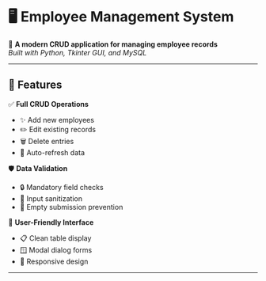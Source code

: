 # 🖥️ Employee Management System  

🌟 **A modern CRUD application for managing employee records**  
*Built with Python, Tkinter GUI, and MySQL*  

---

## 🚀 Features  
✅ **Full CRUD Operations**  
- ✨ Add new employees  
- ✏️ Edit existing records  
- 🗑️ Delete entries  
- 🔄 Auto-refresh data  

🛡️ **Data Validation**  
- 🔒 Mandatory field checks  
- 📝 Input sanitization  
- 🚫 Empty submission prevention  

🎨 **User-Friendly Interface**  
- 📋 Clean table display  
- 🪟 Modal dialog forms  
- 📱 Responsive design  

---
